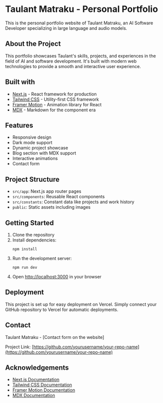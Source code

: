 # Taulant Matraku - Personal Portfolio

This is the personal portfolio website of Taulant Matraku, an AI Software Developer specializing in large language and audio models.

## About the Project

This portfolio showcases Taulant's skills, projects, and experiences in the field of AI and software development. It's built with modern web technologies to provide a smooth and interactive user experience.

## Built with

- [Next.js](https://nextjs.org/) - React framework for production
- [Tailwind CSS](https://tailwindcss.com/) - Utility-first CSS framework
- [Framer Motion](https://www.framer.com/motion/) - Animation library for React
- [MDX](https://mdxjs.com/) - Markdown for the component era

## Features

- Responsive design
- Dark mode support
- Dynamic project showcase
- Blog section with MDX support
- Interactive animations
- Contact form

## Project Structure

- `src/app`: Next.js app router pages
- `src/components`: Reusable React components
- `src/constants`: Constant data like projects and work history
- `public`: Static assets including images

## Getting Started

1. Clone the repository
2. Install dependencies:
   ```
   npm install
   ```
3. Run the development server:
   ```
   npm run dev
   ```
4. Open [http://localhost:3000](http://localhost:3000) in your browser

## Deployment

This project is set up for easy deployment on Vercel. Simply connect your GitHub repository to Vercel for automatic deployments.

## Contact

Taulant Matraku - [Contact form on the website]

Project Link: [https://github.com/yourusername/your-repo-name](https://github.com/yourusername/your-repo-name)

## Acknowledgements

- [Next.js Documentation](https://nextjs.org/docs)
- [Tailwind CSS Documentation](https://tailwindcss.com/docs)
- [Framer Motion Documentation](https://www.framer.com/motion/)
- [MDX Documentation](https://mdxjs.com/docs/)
